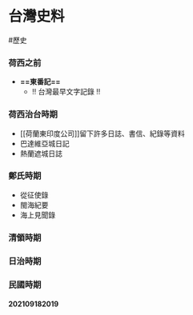 # 台灣史料
#歷史
### 荷西之前
- **==東番記==**
	- !! 台灣最早文字記錄 !!
### 荷西治台時期
- [[荷蘭東印度公司]]留下許多日誌、書信、紀錄等資料
- 巴達維亞城日記
- 熱蘭遮城日誌
### 鄭氏時期
- 從征使錄
- 閩海紀要
- 海上見聞錄
### 清領時期
### 日治時期
### 民國時期

#### 202109182019
